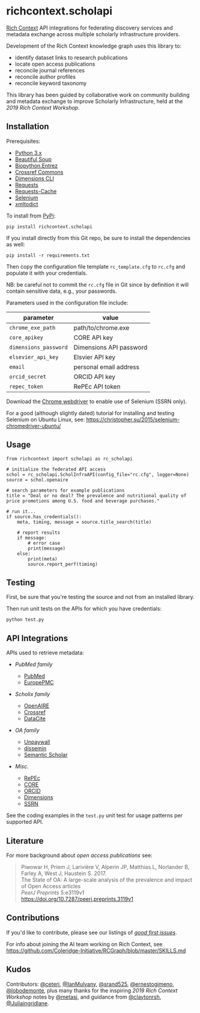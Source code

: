 # richcontext.scholapi

[Rich Context](https://coleridgeinitiative.org/richcontext)
API integrations for federating discovery services and metadata
exchange across multiple scholarly infrastructure providers.

Development of the Rich Context knowledge graph uses this library to:

  * identify dataset links to research publications
  * locate open access publications
  * reconcile journal references
  * reconcile author profiles
  * reconcile keyword taxonomy

This library has been guided by collaborative work on community
building and metadata exchange to improve Scholarly Infrastructure,
held at the *2019 Rich Context Workshop*.


## Installation

Prerequisites:

- [Python 3.x](https://www.python.org/downloads/)
- [Beautiful Soup](https://www.crummy.com/software/BeautifulSoup/bs4/doc/)
- [Biopython.Entrez](https://biopython.org/)
- [Crossref Commons](https://gitlab.com/crossref/crossref_commons_py)
- [Dimensions CLI](https://github.com/digital-science/dimcli)
- [Requests](https://2.python-requests.org/en/master/)
- [Requests-Cache](https://github.com/reclosedev/requests-cache)
- [Selenium](https://github.com/SeleniumHQ/selenium/)
- [xmltodict](https://github.com/martinblech/xmltodict)


To install from [PyPi](https://pypi.python.org/pypi/richcontext.scholapi):

```
pip install richcontext.scholapi
```

If you install directly from this Git repo, be sure to install the 
dependencies as well:

```
pip install -r requirements.txt
```

Then copy the configuration file template `rc_template.cfg` to `rc.cfg`
and populate it with your credentials.

NB: be careful not to commit the `rc.cfg` file in Git since by
definition it will contain sensitive data, e.g., your passwords.


Parameters used in the configuration file include:

| parameter | value | 
| --- | --- |
| `chrome_exe_path` | path/to/chrome.exe |
| `core_apikey` | CORE API key |
| `dimensions_password` | Dimensions API password |
| `elsevier_api_key` | Elsvier API key |
| `email` | personal email address |
| `orcid_secret` | ORCID API key |
| `repec_token` | RePEc API token |

Download the [Chrome webdriver](https://chromedriver.chromium.org/downloads) 
to enable use of Selenium (SSRN only).

For a good (although slightly dated) tutorial for installing and
testing Selenium on Ubuntu Linux, see:
<https://christopher.su/2015/selenium-chromedriver-ubuntu/>


## Usage

```
from richcontext import scholapi as rc_scholapi

# initialize the federated API access
schol = rc_scholapi.ScholInfraAPI(config_file="rc.cfg", logger=None)
source = schol.openaire

# search parameters for example publications
title = "Deal or no deal? The prevalence and nutritional quality of price promotions among U.S. food and beverage purchases."

# run it...
if source.has_credentials():
    meta, timing, message = source.title_search(title)

    # report results
    if message:
        # error case
        print(message)
    else:
        print(meta)
        source.report_perf(timing)
```


## Testing

First, be sure that you're testing the source and not from an
installed library.

Then run unit tests on the APIs for which you have credentials:

```
python test.py
```


## API Integrations

APIs used to retrieve metadata:

  * *PubMed family*
    + [PubMed](https://www.ncbi.nlm.nih.gov/books/NBK25501/)
    + [EuropePMC](https://europepmc.org/RestfulWebService)

  * *Scholix family*
    + [OpenAIRE](https://develop.openaire.eu/)
    + [Crossref](https://www.crossref.org/services/metadata-delivery/)
    + [DataCite](https://support.datacite.org/docs/api)

  * *OA family*
    + [Unpaywall](https://unpaywall.org/products/api)
    + [dissemin](https://dissemin.readthedocs.io/en/latest/api.html)
    + [Semantic Scholar](http://api.semanticscholar.org/)

  * *Misc.*
    + [RePEc](https://ideas.repec.org/api.html)
    + [CORE](https://core.ac.uk/services/api/)
    + [ORCID](https://www.orcid.org/)
    + [Dimensions](https://docs.dimensions.ai/dsl/api.html)
    + [SSRN](https://www.ssrn.com/)

See the coding examples in the `test.py` unit test for usage patterns
per supported API.


## Literature

For more background about *open access publications* see:

> Piwowar H, Priem J, Larivière V, Alperin JP, Matthias L, Norlander B, Farley A, West J, Haustein S. 2017.  
The State of OA: A large-scale analysis of the prevalence and impact of Open Access articles  
*PeerJ Preprints* 5:e3119v1  
<https://doi.org/10.7287/peerj.preprints.3119v1>


## Contributions

If you'd like to contribute, please see our listings of
[*good first issues*](https://github.com/Coleridge-Initiative/RCApi/labels/good%20first%20issue).

For info about joining the AI team working on Rich Context, see
<https://github.com/Coleridge-Initiative/RCGraph/blob/master/SKILLS.md>


## Kudos

Contributors:
[@ceteri](https://github.com/ceteri), 
[@IanMulvany](https://github.com/IanMulvany),
[@srand525](https://github.com/srand525), 
[@ernestogimeno](https://github.com/ernestogimeno),
[@lobodemonte](https://github.com/lobodemonte),
plus many thanks for the inspiring *2019 Rich Context Workshop* notes by 
[@metasj](https://github.com/metasj),
and guidance from
[@claytonrsh](https://github.com/claytonrsh),
[@Juliaingridlane](https://github.com/Juliaingridlane).
